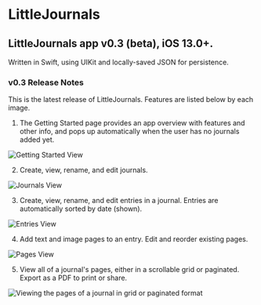 # LittleJournals
## LittleJournals app v0.3 (beta), iOS 13.0+.
Written in Swift, using UIKit and locally-saved JSON for persistence.

### v0.3 Release Notes
This is the latest release of LittleJournals. Features are listed below by each image.

1. The Getting Started page provides an app overview with features and other info, and pops up automatically when the user has no journals added yet.

![Getting Started View](screens/GettingStarted.png)

2. Create, view, rename, and edit journals.

![Journals View](screens/Journals.png)

3. Create, view, rename, and edit entries in a journal. Entries are automatically sorted by date (shown).

![Entries View](screens/Entries.png)

4. Add text and image pages to an entry. Edit and reorder existing pages.

![Pages View](screens/Pages.png)

5. View all of a journal's pages, either in a scrollable grid or paginated. Export as a PDF to print or share.

![Viewing the pages of a journal in grid or paginated format](screens/GridPages.png)
